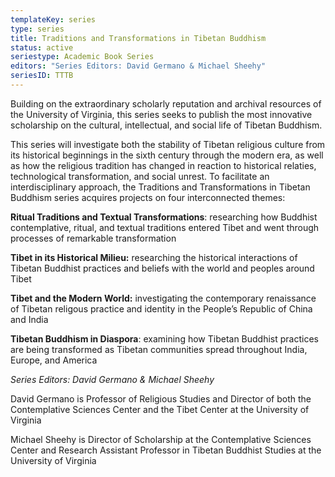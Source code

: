 ```yaml
---
templateKey: series
type: series
title: Traditions and Transformations in Tibetan Buddhism
status: active
seriestype: Academic Book Series
editors: "Series Editors: David Germano & Michael Sheehy"
seriesID: TTTB
---
```

Building on the extraordinary scholarly reputation and archival resources of the University of Virginia, this series seeks to publish the most innovative scholarship on the cultural, intellectual, and social life of Tibetan Buddhism.

This series will investigate both the stability of Tibetan religious culture from its historical beginnings in the sixth century through the modern era, as well as how the religious tradition has changed in reaction to historical relaties, technological transformation, and social unrest. To facilitate an interdisciplinary approach, the Traditions and Transformations in Tibetan Buddhism series acquires projects on four interconnected themes:

**Ritual Traditions and Textual Transformations**: researching how Buddhist contemplative, ritual, and textual traditions entered Tibet and went through processes of remarkable transformation

**Tibet in its Historical Milieu:** researching the historical interactions of Tibetan Buddhist practices and beliefs with the world and peoples around Tibet

**Tibet and the Modern World:** investigating the contemporary renaissance of Tibetan religous practice and identity in the People’s Republic of China and India

**Tibetan Buddhism in Diaspora**: examining how Tibetan Buddhist practices are being transformed as Tibetan communities spread throughout India, Europe, and America

*Series Editors: David Germano & Michael Sheehy*

David Germano is Professor of Religious Studies and Director of both the Contemplative Sciences Center and the Tibet Center at the University of Virginia

Michael Sheehy is Director of Scholarship at the Contemplative Sciences Center and Research Assistant Professor in Tibetan Buddhist Studies at the University of Virginia
